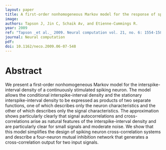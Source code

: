 ```yaml
---
layout: paper
title: A first-order nonhomogeneous Markov model for the response of spiking neurons stimulated by small phase-continuous signals
image:
authors: Tapson J, Jin C, Schaik Av, and Etienne-Cummings R.
year: 2009
ref: "Tapson _et al._ 2009. Neural computation vol. 21, no. 6: 1554-1588."
journal: Neural computation
pdf: 
doi: 10.1162/neco.2009.06-07-548
---
```


# Abstract
We present a first-order nonhomogeneous Markov model for the interspike-interval density of a continuously stimulated spiking neuron. The model allows the conditional interspike-interval density and the stationary interspike-interval density to be expressed as products of two separate functions, one of which describes only the neuron characteristics and the other of which describes only the signal characteristics. The approximation shows particularly clearly that signal autocorrelations and cross-correlations arise as natural features of the interspike-interval density and are particularly clear for small signals and moderate noise. We show that this model simplifies the design of spiking neuron cross-correlation systems and describe a four-neuron mutual inhibition network that generates a cross-correlation output for two input signals.

